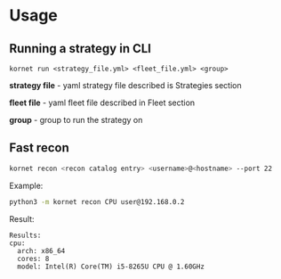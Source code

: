 # Usage

## Running a strategy in CLI

```
kornet run <strategy_file.yml> <fleet_file.yml> <group>
```

**strategy file** - yaml strategy file described is Strategies section

**fleet file** - yaml fleet file described in Fleet section

**group** - group to run the strategy on


## Fast recon

```bash
kornet recon <recon catalog entry> <username>@<hostname> --port 22
```

Example:

```bash
python3 -m kornet recon CPU user@192.168.0.2
```

Result:

```
Results:
cpu:
  arch: x86_64
  cores: 8
  model: Intel(R) Core(TM) i5-8265U CPU @ 1.60GHz
```